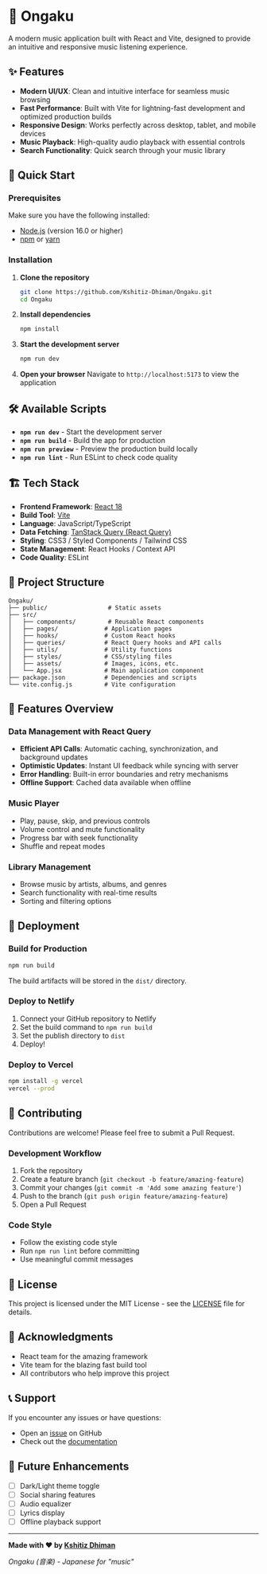 # 🎵 Ongaku

A modern music application built with React and Vite, designed to provide an intuitive and responsive music listening experience.

## ✨ Features

- **Modern UI/UX**: Clean and intuitive interface for seamless music browsing
- **Fast Performance**: Built with Vite for lightning-fast development and optimized production builds
- **Responsive Design**: Works perfectly across desktop, tablet, and mobile devices
- **Music Playback**: High-quality audio playback with essential controls
- **Search Functionality**: Quick search through your music library

## 🚀 Quick Start

### Prerequisites

Make sure you have the following installed:
- [Node.js](https://nodejs.org/) (version 16.0 or higher)
- [npm](https://www.npmjs.com/) or [yarn](https://yarnpkg.com/)

### Installation

1. **Clone the repository**
   ```bash
   git clone https://github.com/Kshitiz-Dhiman/Ongaku.git
   cd Ongaku
   ```

2. **Install dependencies**
   ```bash
   npm install

3. **Start the development server**
   ```bash
   npm run dev

4. **Open your browser**
   Navigate to `http://localhost:5173` to view the application

## 🛠️ Available Scripts

- **`npm run dev`** - Start the development server
- **`npm run build`** - Build the app for production
- **`npm run preview`** - Preview the production build locally
- **`npm run lint`** - Run ESLint to check code quality

## 🏗️ Tech Stack

- **Frontend Framework**: [React 18](https://reactjs.org/)
- **Build Tool**: [Vite](https://vitejs.dev/)
- **Language**: JavaScript/TypeScript
- **Data Fetching**: [TanStack Query (React Query)](https://tanstack.com/query)
- **Styling**: CSS3 / Styled Components / Tailwind CSS
- **State Management**: React Hooks / Context API
- **Code Quality**: ESLint

## 📁 Project Structure

```
Ongaku/
├── public/                 # Static assets
├── src/
│   ├── components/         # Reusable React components
│   ├── pages/             # Application pages
│   ├── hooks/             # Custom React hooks
│   ├── queries/           # React Query hooks and API calls
│   ├── utils/             # Utility functions
│   ├── styles/            # CSS/styling files
│   ├── assets/            # Images, icons, etc.
│   └── App.jsx            # Main application component
├── package.json           # Dependencies and scripts
└── vite.config.js         # Vite configuration
```

## 🎨 Features Overview

### Data Management with React Query
- **Efficient API Calls**: Automatic caching, synchronization, and background updates
- **Optimistic Updates**: Instant UI feedback while syncing with server
- **Error Handling**: Built-in error boundaries and retry mechanisms
- **Offline Support**: Cached data available when offline

### Music Player
- Play, pause, skip, and previous controls
- Volume control and mute functionality
- Progress bar with seek functionality
- Shuffle and repeat modes

### Library Management
- Browse music by artists, albums, and genres
- Search functionality with real-time results
- Sorting and filtering options

## 🚀 Deployment

### Build for Production

```bash
npm run build
```

The build artifacts will be stored in the `dist/` directory.

### Deploy to Netlify

1. Connect your GitHub repository to Netlify
2. Set the build command to `npm run build`
3. Set the publish directory to `dist`
4. Deploy!

### Deploy to Vercel

```bash
npm install -g vercel
vercel --prod
```

## 🤝 Contributing

Contributions are welcome! Please feel free to submit a Pull Request.

### Development Workflow

1. Fork the repository
2. Create a feature branch (`git checkout -b feature/amazing-feature`)
3. Commit your changes (`git commit -m 'Add some amazing feature'`)
4. Push to the branch (`git push origin feature/amazing-feature`)
5. Open a Pull Request

### Code Style

- Follow the existing code style
- Run `npm run lint` before committing
- Use meaningful commit messages

## 📝 License

This project is licensed under the MIT License - see the [LICENSE](LICENSE) file for details.

## 🙏 Acknowledgments

- React team for the amazing framework
- Vite team for the blazing fast build tool
- All contributors who help improve this project

## 📞 Support

If you encounter any issues or have questions:

- Open an [issue](https://github.com/Kshitiz-Dhiman/Ongaku/issues) on GitHub
- Check out the [documentation](https://github.com/Kshitiz-Dhiman/Ongaku/wiki)

## 🔮 Future Enhancements

- [ ] Dark/Light theme toggle
- [ ] Social sharing features
- [ ] Audio equalizer
- [ ] Lyrics display
- [ ] Offline playback support

---

**Made with ❤️ by [Kshitiz Dhiman](https://github.com/Kshitiz-Dhiman)**

*Ongaku (音楽) - Japanese for "music"*
